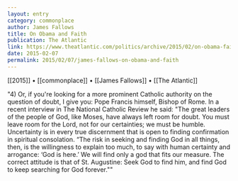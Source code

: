 ```yaml
---
layout: entry
category: commonplace
author: James Fallows
title: On Obama and Faith
publication: The Atlantic
link: https://www.theatlantic.com/politics/archive/2015/02/on-obama-faith-and-doubt/385266/
date: 2015-02-07
permalink: 2015/02/07/james-fallows-on-obama-and-faith
---
```


[[2015]] • [[commonplace]] • [[James Fallows]] • [[The Atlantic]]

"4) Or, if you're looking for a more prominent Catholic authority on the question of doubt, I give you: Pope Francis himself, Bishop of Rome. In a recent interview in The National Catholic Review he said: "The great leaders of the people of God, like Moses, have always left room for doubt. You must leave room for the Lord, not for our certainties; we must be humble. Uncertainty is in every true discernment that is open to finding confirmation in spiritual consolation. “The risk in seeking and finding God in all things, then, is the willingness to explain too much, to say with human certainty and arrogance: ‘God is here.’ We will find only a god that fits our measure. The correct attitude is that of St. Augustine: Seek God to find him, and find God to keep searching for God forever.""
 
 
